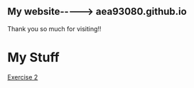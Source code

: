 ## My website-----> aea93080.github.io

Thank you so much for visiting!!

# My Stuff

[Exercise 2](exercises\Box\index.html)
